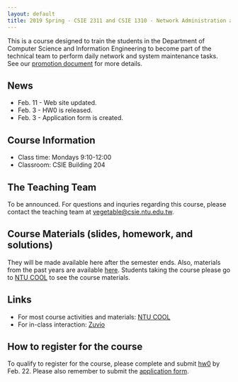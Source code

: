 ```yaml
---
layout: default
title: 2019 Spring - CSIE 2311 and CSIE 1310 - Network Administration and System Administration (Lab)
---
```


This is a course designed to train the students in the Department of Computer Science and Information Engineering to become part of the technical team to perform daily network and system maintenance tasks. See our [promotion document](19springnasa_course_information.pdf) for more details.

## News ##
- Feb. 11 - Web site updated.
- Feb. 3 - HW0 is released.
- Feb. 3 - Application form is created. 

## Course Information ##

  - Class time: Mondays 9:10-12:00
  - Classroom: CSIE Building 204
  
## The Teaching Team ##

To be announced. For questions and inquries regarding this course, please contact the teaching team at [vegetable@csie.ntu.edu.tw](mailto:vegetable.csie.ntu.edu.tw).

## Course Materials (slides, homework, and solutions)
They will be made available here after the semester ends. Also, materials from the past years are available [here](https://www.csie.ntu.edu.tw/~hsinmu/courses/).
Students taking the course please go to [NTU COOL](https://cool.ntu.edu.tw) to see the course materials.

## Links ##
 - For most course activities and materials: [NTU COOL](https://cool.ntu.edu.tw)
 - For in-class interaction: [Zuvio](https://irs.zuvio.com.tw)

## How to register for the course ##
To qualify to register for the course, please complete and submit [hw0](hw0.pdf) by Feb. 22. Please also remember to submit the [application form](https://goo.gl/forms/3ytAQfHwaHsUBAso2).